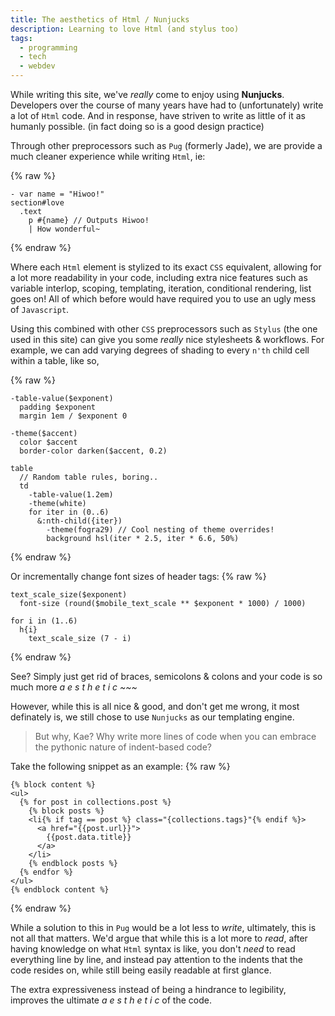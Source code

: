 ```yaml
---
title: The aesthetics of Html / Nunjucks
description: Learning to love Html (and stylus too)
tags:
  - programming
  - tech
  - webdev
---
```


While writing this site, we've *really* come to enjoy using __Nunjucks__. Developers over the course of many years have had to (unfortunately) write a lot of `Html` code.
And in response, have striven to write as little of it as humanly possible. (in fact doing so is a good design practice)

Through other preprocessors such as `Pug` (formerly Jade), we are provide a much cleaner experience while writing `Html`, ie:

{% raw %}

```pug
- var name = "Hiwoo!"
section#love
  .text
    p #{name} // Outputs Hiwoo!
    | How wonderful~
```

{% endraw %}

Where each `Html` element is stylized to its exact `CSS` equivalent, allowing for a lot more readability in your code, including extra nice features such as variable interlop, scoping, templating, iteration, conditional rendering, list goes on! All of which before would have required you to use an ugly mess of `Javascript`.

Using this combined with other `CSS` preprocessors such as `Stylus` (the one used in this site) can give you some *really* nice stylesheets & workflows. For example, we can add varying degrees of shading to every `n'th` child cell within a table, like so,

{% raw %}

```stylus
-table-value($exponent)
  padding $exponent
  margin 1em / $exponent 0

-theme($accent)
  color $accent
  border-color darken($accent, 0.2)

table
  // Random table rules, boring..
  td
    -table-value(1.2em)
    -theme(white)
    for iter in (0..6)
      &:nth-child({iter})
        -theme(fogra29) // Cool nesting of theme overrides!
        background hsl(iter * 2.5, iter * 6.6, 50%)
```

{% endraw %}

Or incrementally change font sizes of header tags:
{% raw %}

```stylus
text_scale_size($exponent)
  font-size (round($mobile_text_scale ** $exponent * 1000) / 1000)

for i in (1..6)
  h{i}
    text_scale_size (7 - i)
```

{% endraw %}

See? Simply just get rid of braces, semicolons & colons and your code is so much more  *a e s t h e t i c ~~~*

However, while this is all nice & good, and don't get me wrong, it most definately is, we still chose to use `Nunjucks` as our templating engine.

> But why, Kae? Why write more lines of code when you can embrace the pythonic nature of indent-based code?

Take the following snippet as an example:
{% raw %}

```jinja2
{% block content %}
<ul>
  {% for post in collections.post %}
    {% block posts %}
    <li{% if tag == post %} class="{collections.tags}"{% endif %}>
      <a href="{{post.url}}">
        {{post.data.title}}
      </a>
    </li>
    {% endblock posts %}
  {% endfor %}
</ul>
{% endblock content %}
```

{% endraw %}

While a solution to this in `Pug` would be a lot less to *write*, ultimately, this is not all that matters.
We'd argue that while this is a lot more to *read*, after having knowledge on what `Html` syntax is like, you don't *need* to read everything line by line, and instead pay attention to the indents that the code resides on, while still being easily readable at first glance.

The extra expressiveness instead of being a hindrance to legibility, improves the ultimate *a e s t h e t i c* of the code.
